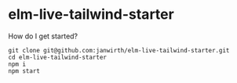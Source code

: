 # elm-live-tailwind-starter

How do I get started?
```
git clone git@github.com:janwirth/elm-live-tailwind-starter.git
cd elm-live-tailwind-starter
npm i
npm start
```
